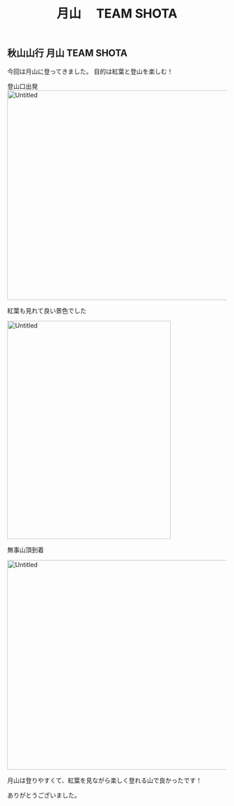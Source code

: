 ﻿---
title: 月山　 TEAM SHOTA
---

## 秋山山行 月山 TEAM SHOTA

今回は月山に登ってきました。
目的は紅葉と登山を楽しむ！

登山口出発
<a data-flickr-embed="true" href="https://www.flickr.com/gp/96951391@N03/F68607ci9r" title="Untitled"><img src="https://live.staticflickr.com/65535/53257814037_70b80ce734_z.jpg" width="640" height="480" alt="Untitled"/></a><script async src="//embedr.flickr.com/assets/client-code.js" charset="utf-8"></script>

紅葉も見れて良い景色でした

<a data-flickr-embed="true" href="https://www.flickr.com/gp/96951391@N03/0er2N41jQR" title="Untitled"><img src="https://live.staticflickr.com/65535/53257438393_fcbc292430.jpg" width="375" height="500" alt="Untitled"/></a><script async src="//embedr.flickr.com/assets/client-code.js" charset="utf-8"></script>

無事山頂到着

<a data-flickr-embed="true" href="https://www.flickr.com/gp/96951391@N03/o5i252VzBv" title="Untitled"><img src="https://live.staticflickr.com/65535/53258691186_6fc9d111a0_z.jpg" width="640" height="480" alt="Untitled"/></a><script async src="//embedr.flickr.com/assets/client-code.js" charset="utf-8"></script>

月山は登りやすくて、紅葉を見ながら楽しく登れる山で良かったです！

ありがとうございました。
